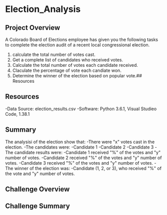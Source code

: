# Election_Analysis

## Project Overview
A Colorado Board of Elections employee has given you the following tasks to complete the election audit of a recent local congressional election.

1. calculate the total number of votes cast.
2. Get a complete list of candidates who received votes.
3. Calculate the total number of votes each candidate received.
4. Claculate the percentage of vote each candiate won.
5. Determine the winner of the election based on popular vote.## Resources

## Resources
-Data Source: election_results.csv
-Software: Python 3.6.1, Visual Studieo Code, 1.38.1

## Summary
The analysisi of the election show that:
-There were "x" votes cast in the election.
-The candidates were:
  -Candidate 1
  -Candidate 2
  -Candidate 3
 -The candidate results were:
  -Candidate 1 received "%" of the votes and "y" number of votes.
  -Candidate 2 received "%" of the votes and "y" number of votes.
  -Candidate 3 received "%" of the votes and "y" number of votes.
 -The winner of the election was:
  -Candidate (1, 2, or 3), who received "%" of the vote and "y" number of votes.
  
  ## Challenge Overview
  
  ## Challenge Summary
